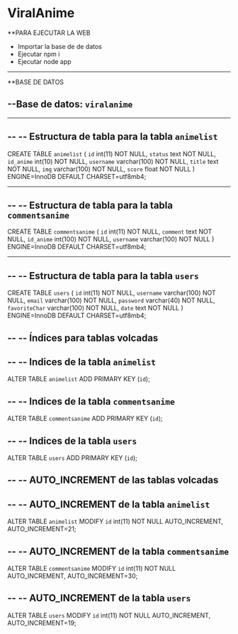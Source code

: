 ﻿# ViralAnime

**PARA EJECUTAR LA WEB
 
  - Importar la base de de datos
  - Ejecutar npm i
  - Ejecutar node app
 
 -- --------------------------------------------------------
 
**BASE DE DATOS

--Base de datos: `viralanime`
--

-- --------------------------------------------------------

--
-- Estructura de tabla para la tabla `animelist`
--

CREATE TABLE `animelist` (
  `id` int(11) NOT NULL,
  `status` text NOT NULL,
  `id_anime` int(10) NOT NULL,
  `username` varchar(100) NOT NULL,
  `title` text NOT NULL,
  `img` varchar(100) NOT NULL,
  `score` float NOT NULL
) ENGINE=InnoDB DEFAULT CHARSET=utf8mb4;


-- --------------------------------------------------------

--
-- Estructura de tabla para la tabla `commentsanime`
--

CREATE TABLE `commentsanime` (
  `id` int(11) NOT NULL,
  `comment` text NOT NULL,
  `id_anime` int(100) NOT NULL,
  `username` varchar(100) NOT NULL
) ENGINE=InnoDB DEFAULT CHARSET=utf8mb4;

-- --------------------------------------------------------

--
-- Estructura de tabla para la tabla `users`
--

CREATE TABLE `users` (
  `id` int(11) NOT NULL,
  `username` varchar(100) NOT NULL,
  `email` varchar(100) NOT NULL,
  `password` varchar(40) NOT NULL,
  `favoriteChar` varchar(100) NOT NULL,
  `date` text NOT NULL
) ENGINE=InnoDB DEFAULT CHARSET=utf8mb4;

--
-- Índices para tablas volcadas
--

--
-- Indices de la tabla `animelist`
--
ALTER TABLE `animelist`
  ADD PRIMARY KEY (`id`);

--
-- Indices de la tabla `commentsanime`
--
ALTER TABLE `commentsanime`
  ADD PRIMARY KEY (`id`);

--
-- Indices de la tabla `users`
--
ALTER TABLE `users`
  ADD PRIMARY KEY (`id`);

--
-- AUTO_INCREMENT de las tablas volcadas
--

--
-- AUTO_INCREMENT de la tabla `animelist`
--
ALTER TABLE `animelist`
  MODIFY `id` int(11) NOT NULL AUTO_INCREMENT, AUTO_INCREMENT=21;
  
--
-- AUTO_INCREMENT de la tabla `commentsanime`
--
ALTER TABLE `commentsanime`
  MODIFY `id` int(11) NOT NULL AUTO_INCREMENT, AUTO_INCREMENT=30;

--
-- AUTO_INCREMENT de la tabla `users`
--
ALTER TABLE `users`
  MODIFY `id` int(11) NOT NULL AUTO_INCREMENT, AUTO_INCREMENT=19;

